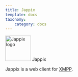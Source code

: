 ```yaml
---
title: Jappix
template: docs
taxonomy:
    category: docs
---
```


<img src="/images/jappix_logo.png" height="80px" alt="Jappix logo"> Jappix

Jappix is a web client for [XMPP](/XMPP).
